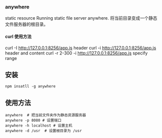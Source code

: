 ### anywhere
static resource
Running static file server anywhere. 将当前目录变成一个静态文件服务器的根目录。

#### curl 使用方法
curl -I  http://127.0.0.1:8256/app.js   header
curl -i  http://127.0.0.1:8256/app.js   header and content
curl -r 2-300 -i http://127.0.0.1:8256/app.js    specify range

## 安装
```
npm insatll -g anywhere
```
## 使用方法
```
anywhere  # 把当前文件夹作为静态资源服务器
anywhere -p 8080 # 设置端口
anywhere -h localhost # 设置主机
anywhere -d /usr  # 设置根目录为 /usr
```
